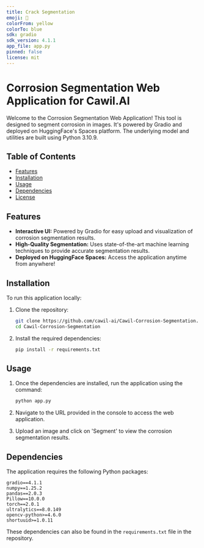 ```yaml
---
title: Crack Segmentation
emoji: 🗿
colorFrom: yellow
colorTo: blue
sdk: gradio
sdk_version: 4.1.1
app_file: app.py
pinned: false
license: mit
---
```


# Corrosion Segmentation Web Application for Cawil.AI

Welcome to the Corrosion Segmentation Web Application! This tool is designed to segment corrosion in images. It's powered by Gradio and deployed on HuggingFace's Spaces platform. The underlying model and utilities are built using Python 3.10.9.

## Table of Contents

- [Features](#features)
- [Installation](#installation)
- [Usage](#usage)
- [Dependencies](#dependencies)
- [License](#license)

## Features

- **Interactive UI:** Powered by Gradio for easy upload and visualization of corrosion segmentation results.
- **High-Quality Segmentation:** Uses state-of-the-art machine learning techniques to provide accurate segmentation results.
- **Deployed on HuggingFace Spaces:** Access the application anytime from anywhere!

## Installation

To run this application locally:

1. Clone the repository:
    ```bash
    git clone https://github.com/cawil-ai/Cawil-Corrosion-Segmentation.git 
    cd Cawil-Corrosion-Segmentation
    ```

2. Install the required dependencies:
    ```bash
    pip install -r requirements.txt
    ```

## Usage

1. Once the dependencies are installed, run the application using the command:
    ```bash
    python app.py
    ```

2. Navigate to the URL provided in the console to access the web application.

3. Upload an image and click on 'Segment' to view the corrosion segmentation results.

## Dependencies

The application requires the following Python packages:

```
gradio==4.1.1
numpy==1.25.2
pandas==2.0.3
Pillow==10.0.0
torch==2.0.1
ultralytics==8.0.149
opencv-python>=4.6.0
shortuuid>=1.0.11
```

These dependencies can also be found in the `requirements.txt` file in the repository.
